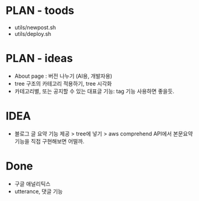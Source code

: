 # PLAN - toods 
* utils/newpost.sh
* utils/deploy.sh

# PLAN - ideas
* About page : 버전 나누기 (AI용, 개발자용)
* tree 구조의 카테고리 적용하기, tree 시각화
* 카테고리별, 또는 공지할 수 있는 대표글 기능: tag 기능 사용하면 좋을듯.


# IDEA
* 블로그 글 요약 기능 제공 > tree에 넣기 > aws comprehend API에서 본문요약기능을 직접 구현해보면 어떨까.


# Done
* 구글 애널리틱스
* utterance, 댓글 기능
